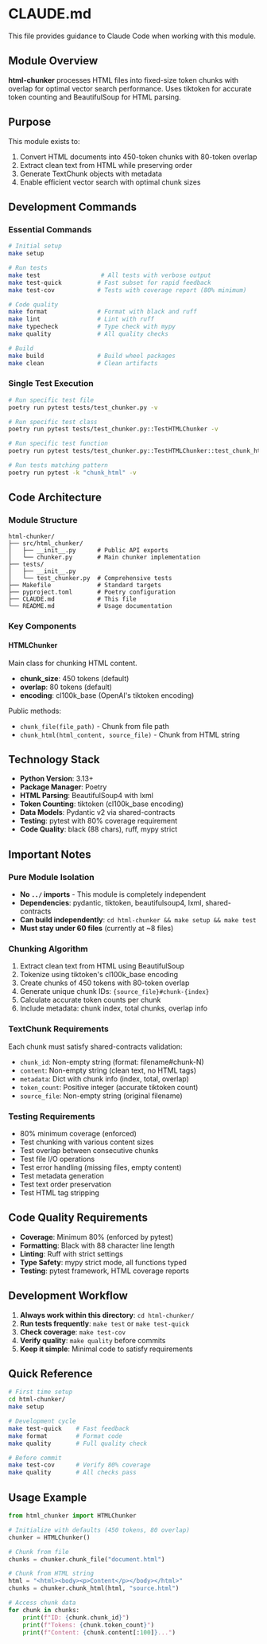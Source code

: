 # CLAUDE.md

This file provides guidance to Claude Code when working with this module.

## Module Overview

**html-chunker** processes HTML files into fixed-size token chunks with overlap for optimal vector search performance. Uses tiktoken for accurate token counting and BeautifulSoup for HTML parsing.

## Purpose

This module exists to:
1. Convert HTML documents into 450-token chunks with 80-token overlap
2. Extract clean text from HTML while preserving order
3. Generate TextChunk objects with metadata
4. Enable efficient vector search with optimal chunk sizes

## Development Commands

### Essential Commands
```bash
# Initial setup
make setup

# Run tests
make test                 # All tests with verbose output
make test-quick          # Fast subset for rapid feedback
make test-cov            # Tests with coverage report (80% minimum)

# Code quality
make format              # Format with black and ruff
make lint                # Lint with ruff
make typecheck           # Type check with mypy
make quality             # All quality checks

# Build
make build               # Build wheel packages
make clean               # Clean artifacts
```

### Single Test Execution
```bash
# Run specific test file
poetry run pytest tests/test_chunker.py -v

# Run specific test class
poetry run pytest tests/test_chunker.py::TestHTMLChunker -v

# Run specific test function
poetry run pytest tests/test_chunker.py::TestHTMLChunker::test_chunk_html_simple_content -v

# Run tests matching pattern
poetry run pytest -k "chunk_html" -v
```

## Code Architecture

### Module Structure
```
html-chunker/
├── src/html_chunker/
│   ├── __init__.py      # Public API exports
│   └── chunker.py       # Main chunker implementation
├── tests/
│   ├── __init__.py
│   └── test_chunker.py  # Comprehensive tests
├── Makefile             # Standard targets
├── pyproject.toml       # Poetry configuration
├── CLAUDE.md            # This file
└── README.md            # Usage documentation
```

### Key Components

#### HTMLChunker
Main class for chunking HTML content.
- **chunk_size**: 450 tokens (default)
- **overlap**: 80 tokens (default)
- **encoding**: cl100k_base (OpenAI's tiktoken encoding)

Public methods:
- `chunk_file(file_path)` - Chunk from file path
- `chunk_html(html_content, source_file)` - Chunk from HTML string

## Technology Stack

- **Python Version**: 3.13+
- **Package Manager**: Poetry
- **HTML Parsing**: BeautifulSoup4 with lxml
- **Token Counting**: tiktoken (cl100k_base encoding)
- **Data Models**: Pydantic v2 via shared-contracts
- **Testing**: pytest with 80% coverage requirement
- **Code Quality**: black (88 chars), ruff, mypy strict

## Important Notes

### Pure Module Isolation
- **No `../` imports** - This module is completely independent
- **Dependencies**: pydantic, tiktoken, beautifulsoup4, lxml, shared-contracts
- **Can build independently**: `cd html-chunker && make setup && make test`
- **Must stay under 60 files** (currently at ~8 files)

### Chunking Algorithm
1. Extract clean text from HTML using BeautifulSoup
2. Tokenize using tiktoken's cl100k_base encoding
3. Create chunks of 450 tokens with 80-token overlap
4. Generate unique chunk IDs: `{source_file}#chunk-{index}`
5. Calculate accurate token counts per chunk
6. Include metadata: chunk index, total chunks, overlap info

### TextChunk Requirements
Each chunk must satisfy shared-contracts validation:
- `chunk_id`: Non-empty string (format: filename#chunk-N)
- `content`: Non-empty string (clean text, no HTML tags)
- `metadata`: Dict with chunk info (index, total, overlap)
- `token_count`: Positive integer (accurate tiktoken count)
- `source_file`: Non-empty string (original filename)

### Testing Requirements
- 80% minimum coverage (enforced)
- Test chunking with various content sizes
- Test overlap between consecutive chunks
- Test file I/O operations
- Test error handling (missing files, empty content)
- Test metadata generation
- Test text order preservation
- Test HTML tag stripping

## Code Quality Requirements

- **Coverage**: Minimum 80% (enforced by pytest)
- **Formatting**: Black with 88 character line length
- **Linting**: Ruff with strict settings
- **Type Safety**: mypy strict mode, all functions typed
- **Testing**: pytest framework, HTML coverage reports

## Development Workflow

1. **Always work within this directory**: `cd html-chunker/`
2. **Run tests frequently**: `make test` or `make test-quick`
3. **Check coverage**: `make test-cov`
4. **Verify quality**: `make quality` before commits
5. **Keep it simple**: Minimal code to satisfy requirements

## Quick Reference

```bash
# First time setup
cd html-chunker/
make setup

# Development cycle
make test-quick    # Fast feedback
make format        # Format code
make quality       # Full quality check

# Before commit
make test-cov      # Verify 80% coverage
make quality       # All checks pass
```

## Usage Example

```python
from html_chunker import HTMLChunker

# Initialize with defaults (450 tokens, 80 overlap)
chunker = HTMLChunker()

# Chunk from file
chunks = chunker.chunk_file("document.html")

# Chunk from HTML string
html = "<html><body><p>Content</p></body></html>"
chunks = chunker.chunk_html(html, "source.html")

# Access chunk data
for chunk in chunks:
    print(f"ID: {chunk.chunk_id}")
    print(f"Tokens: {chunk.token_count}")
    print(f"Content: {chunk.content[:100]}...")
```
